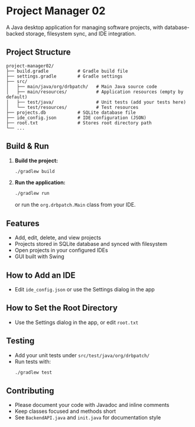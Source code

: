 # Project Manager 02

A Java desktop application for managing software projects, with database-backed storage, filesystem sync, and IDE integration.

## Project Structure

```
project-manager02/
├── build.gradle           # Gradle build file
├── settings.gradle        # Gradle settings
├── src/
│   ├── main/java/org/drbpatch/   # Main Java source code
│   ├── main/resources/           # Application resources (empty by default)
│   ├── test/java/                # Unit tests (add your tests here)
│   └── test/resources/           # Test resources
├── projects.db            # SQLite database file
├── ide_config.json        # IDE configuration (JSON)
├── root.txt               # Stores root directory path
└── ...
```

## Build & Run

1. **Build the project:**
   ```sh
   ./gradlew build
   ```
2. **Run the application:**
   ```sh
   ./gradlew run
   ```
   or run the `org.drbpatch.Main` class from your IDE.

## Features
- Add, edit, delete, and view projects
- Projects stored in SQLite database and synced with filesystem
- Open projects in your configured IDEs
- GUI built with Swing

## How to Add an IDE
- Edit `ide_config.json` or use the Settings dialog in the app

## How to Set the Root Directory
- Use the Settings dialog in the app, or edit `root.txt`

## Testing
- Add your unit tests under `src/test/java/org/drbpatch/`
- Run tests with:
  ```sh
  ./gradlew test
  ```

## Contributing
- Please document your code with Javadoc and inline comments
- Keep classes focused and methods short
- See `BackendAPI.java` and `init.java` for documentation style 